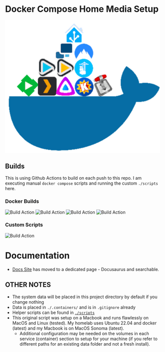 # Docker Compose Home Media Setup

<div style="display: grid; place-content: center">
<img src="./images/home-media-docker-logo.png" alt="home media docker logo" />
</div>

## Builds

This is using Github Actions to build on each push to this repo. I am executing manual `docker compose` scripts and running the custom `./scripts` here.

### Docker Builds

![Build Action](https://github.com/Homemediadocker/Home-Media-Docker/actions/workflows/compose-jellyfin.yml/badge.svg)
![Build Action](https://github.com/Homemediadocker/Home-Media-Docker/actions/workflows/compose-emby.yml/badge.svg)
![Build Action](https://github.com/Homemediadocker/Home-Media-Docker/actions/workflows/compose-plex.yml/badge.svg)
![Build Action](https://github.com/Homemediadocker/Home-Media-Docker/actions/workflows/compose-hassio.yml/badge.svg)

### Custom Scripts

![Build Action](https://github.com/Homemediadocker/Home-Media-Docker/actions/workflows/compose-startup-script.yml/badge.svg)

# Documentation

- [Docs Site](https://Homemediadocker.github.io/Home-Media-Docker/) has moved to a dedicated page - Docusaurus and searchable.

## OTHER NOTES

- The system data will be placed in this project directory by default if you change nothing
- Data is placed in `./.containers/` and is in `.gitignore` already
- Helper scripts can be found in [`./scripts`](./scripts)
- This original script was setup on a Macbook and runs flawlessly on MacOS and Linux (tested). My homelab uses Ubuntu 22.04 and docker (latest) and my Macbook is on MacOS Sonoma (latest).
  - Additional configuration may be needed on the volumes in each service (container) section to setup for your machine (if you refer to different paths for an existing data folder and not a fresh install).
